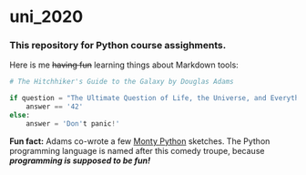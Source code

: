 # uni_2020
### This repository for Python course assighments.
Here is me ~~having fun~~ learning things about Markdown tools: 
```python
# The Hitchhiker's Guide to the Galaxy by Douglas Adams

if question = "The Ultimate Question of Life, the Universe, and Everything":
    answer == '42'
else:
    answer = 'Don't panic!'
```

**Fun fact:** Adams co-wrote a few [Monty Python](https://en.wikipedia.org/wiki/Monty_Python) sketches. The Python programming language is named after this comedy troupe, because **_programming is supposed to be fun!_**

